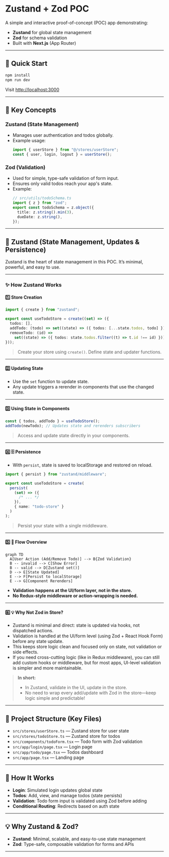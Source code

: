 # Zustand + Zod POC

A simple and interactive proof-of-concept (POC) app demonstrating:

- **Zustand** for global state management
- **Zod** for schema validation
- Built with **Next.js** (App Router)

---

## 🚀 Quick Start

```bash
npm install
npm run dev
```

Visit [http://localhost:3000](http://localhost:3000)

---

## 🧠 Key Concepts

### Zustand (State Management)

- Manages user authentication and todos globally.
- Example usage:
  ```ts
  import { userStore } from "@/stores/userStore";
  const { user, login, logout } = userStore();
  ```

### Zod (Validation)

- Used for simple, type-safe validation of form input.
- Ensures only valid todos reach your app's state.
- Example:
  ```ts
  // src/utils/todoSchema.ts
  import { z } from "zod";
  export const todoSchema = z.object({
    title: z.string().min(3),
    dueDate: z.string(),
  });
  ```

---

## 🏪 Zustand (State Management, Updates & Persistence)

Zustand is the heart of state management in this POC. It’s minimal, powerful, and easy to use.

---

### ✨ How Zustand Works

#### 1️⃣ Store Creation

```ts
import { create } from "zustand";

export const useTodoStore = create((set) => ({
  todos: [],
  addTodo: (todo) => set((state) => ({ todos: [...state.todos, todo] })),
  removeTodo: (id) =>
    set((state) => ({ todos: state.todos.filter((t) => t.id !== id) })),
}));
```

> Create your store using `create()`. Define state and updater functions.

---

#### 2️⃣ Updating State

- Use the `set` function to update state.
- Any update triggers a rerender in components that use the changed state.

---

#### 3️⃣ Using State in Components

```ts
const { todos, addTodo } = useTodoStore();
addTodo(newTodo); // Updates state and rerenders subscribers
```

> Access and update state directly in your components.

---

#### 4️⃣ 🗄️ Persistence

- With `persist`, state is saved to localStorage and restored on reload.

```ts
import { persist } from "zustand/middleware";

export const useTodoStore = create(
  persist(
    (set) => ({
      /* ... */
    }),
    { name: "todo-store" }
  )
);
```

> Persist your state with a single middleware.

---

#### 5️⃣ 🔄 Flow Overview

```mermaid
graph TD
  A[User Action (Add/Remove Todo)] --> B{Zod Validation}
  B -- invalid --> C[Show Error]
  B -- valid --> D[Zustand set()]
  D --> E[State Updated]
  E --> F[Persist to localStorage]
  E --> G[Component Rerenders]
```

- **Validation happens at the UI/form layer, not in the store.**
- **No Redux-style middleware or action-wrapping is needed.**

---

#### 6️⃣ 💡 Why Not Zod in Store?

- Zustand is minimal and direct: state is updated via hooks, not dispatched actions.
- Validation is handled at the UI/form level (using Zod + React Hook Form) before any state update.
- This keeps store logic clean and focused only on state, not validation or side effects.
- If you need cross-cutting logic (like in Redux middleware), you can still add custom hooks or middleware, but for most apps, UI-level validation is simpler and more maintainable.

> **In short:**
>
> - In Zustand, validate in the UI, update in the store.
> - No need to wrap every add/update with Zod in the store—keep logic simple and predictable!

---

## 📁 Project Structure (Key Files)

- `src/stores/userStore.ts` — Zustand store for user state
- `src/stores/todoStore.ts` — Zustand store for todos
- `src/components/todoForm.tsx` — Todo form with Zod validation
- `src/app/login/page.tsx` — Login page
- `src/app/todo/page.tsx` — Todos dashboard
- `src/app/page.tsx` — Landing page

---

## 📝 How It Works

- **Login**: Simulated login updates global state
- **Todos**: Add, view, and manage todos (state persists)
- **Validation**: Todo form input is validated using Zod before adding
- **Conditional Routing**: Redirects based on auth state

---

## 💡 Why Zustand & Zod?

- **Zustand**: Minimal, scalable, and easy-to-use state management
- **Zod**: Type-safe, composable validation for forms and APIs

---
